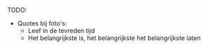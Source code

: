 TODO:
* Quotes bij foto's:
  * Leef in de tevreden tijd
  * Het belangrijkste is, het belangrijkste het belangrijkste laten
  
